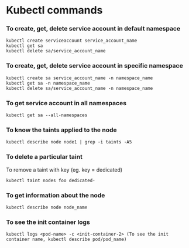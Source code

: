 # Kubectl commands

### To create, get, delete service account in default namespace
```
kubectl create serviceaccount service_account_name
kubectl get sa
kubectl delete sa/service_account_name
```
### To create, get, delete service account in specific namespace 
```
kubectl create sa service_account_name -n namespace_name
kubectl get sa -n namespace_name
kubectl delete sa/service_account_name -n namespace_name
```
### To get service account in all namespaces
```
kubectl get sa --all-namespaces
```
### To know the taints applied to the node
```
kubectl describe node node1 | grep -i taints -A5
```
### To delete a particular taint
To remove a taint with key (eg. key = dedicated)
```
kubectl taint nodes foo dedicated-
```
### To get information about the node
```
kubectl describe node node_name
```
### To see the init container logs
```
kubectl logs <pod-name> -c <init-container-2> (To see the init container name, kubectl describe pod/pod_name)
```

